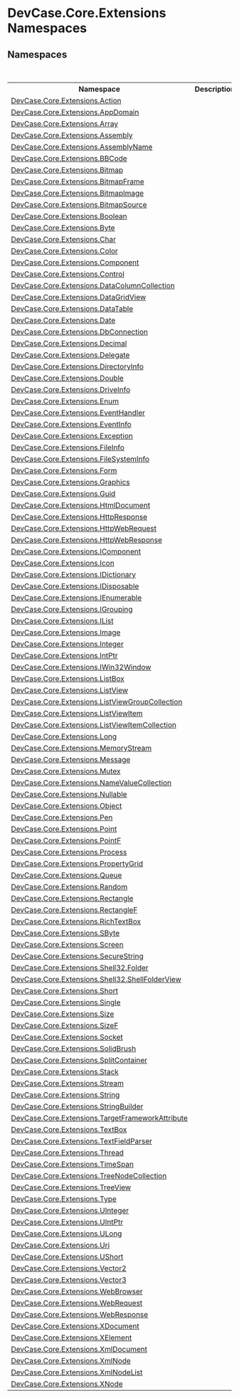 # DevCase.Core.Extensions Namespaces
 




## Namespaces
&nbsp;<table><tr><th>Namespace</th><th>Description</th></tr><tr><td><a href="N_DevCase_Core_Extensions_Action">DevCase.Core.Extensions.Action</a></td><td></td></tr><tr><td><a href="N_DevCase_Core_Extensions_AppDomain">DevCase.Core.Extensions.AppDomain</a></td><td></td></tr><tr><td><a href="N_DevCase_Core_Extensions_Array">DevCase.Core.Extensions.Array</a></td><td></td></tr><tr><td><a href="N_DevCase_Core_Extensions_Assembly">DevCase.Core.Extensions.Assembly</a></td><td></td></tr><tr><td><a href="N_DevCase_Core_Extensions_AssemblyName">DevCase.Core.Extensions.AssemblyName</a></td><td></td></tr><tr><td><a href="N_DevCase_Core_Extensions_BBCode">DevCase.Core.Extensions.BBCode</a></td><td></td></tr><tr><td><a href="N_DevCase_Core_Extensions_Bitmap">DevCase.Core.Extensions.Bitmap</a></td><td></td></tr><tr><td><a href="N_DevCase_Core_Extensions_BitmapFrame">DevCase.Core.Extensions.BitmapFrame</a></td><td></td></tr><tr><td><a href="N_DevCase_Core_Extensions_BitmapImage">DevCase.Core.Extensions.BitmapImage</a></td><td></td></tr><tr><td><a href="N_DevCase_Core_Extensions_BitmapSource">DevCase.Core.Extensions.BitmapSource</a></td><td></td></tr><tr><td><a href="N_DevCase_Core_Extensions_Boolean">DevCase.Core.Extensions.Boolean</a></td><td></td></tr><tr><td><a href="N_DevCase_Core_Extensions_Byte">DevCase.Core.Extensions.Byte</a></td><td></td></tr><tr><td><a href="N_DevCase_Core_Extensions_Char">DevCase.Core.Extensions.Char</a></td><td></td></tr><tr><td><a href="N_DevCase_Core_Extensions_Color">DevCase.Core.Extensions.Color</a></td><td></td></tr><tr><td><a href="N_DevCase_Core_Extensions_Component">DevCase.Core.Extensions.Component</a></td><td></td></tr><tr><td><a href="N_DevCase_Core_Extensions_Control">DevCase.Core.Extensions.Control</a></td><td></td></tr><tr><td><a href="N_DevCase_Core_Extensions_DataColumnCollection">DevCase.Core.Extensions.DataColumnCollection</a></td><td></td></tr><tr><td><a href="N_DevCase_Core_Extensions_DataGridView">DevCase.Core.Extensions.DataGridView</a></td><td></td></tr><tr><td><a href="N_DevCase_Core_Extensions_DataTable">DevCase.Core.Extensions.DataTable</a></td><td></td></tr><tr><td><a href="N_DevCase_Core_Extensions_Date">DevCase.Core.Extensions.Date</a></td><td></td></tr><tr><td><a href="N_DevCase_Core_Extensions_DbConnection">DevCase.Core.Extensions.DbConnection</a></td><td></td></tr><tr><td><a href="N_DevCase_Core_Extensions_Decimal">DevCase.Core.Extensions.Decimal</a></td><td></td></tr><tr><td><a href="N_DevCase_Core_Extensions_Delegate">DevCase.Core.Extensions.Delegate</a></td><td></td></tr><tr><td><a href="N_DevCase_Core_Extensions_DirectoryInfo">DevCase.Core.Extensions.DirectoryInfo</a></td><td></td></tr><tr><td><a href="N_DevCase_Core_Extensions_Double">DevCase.Core.Extensions.Double</a></td><td></td></tr><tr><td><a href="N_DevCase_Core_Extensions_DriveInfo">DevCase.Core.Extensions.DriveInfo</a></td><td></td></tr><tr><td><a href="N_DevCase_Core_Extensions_Enum">DevCase.Core.Extensions.Enum</a></td><td></td></tr><tr><td><a href="N_DevCase_Core_Extensions_EventHandler">DevCase.Core.Extensions.EventHandler</a></td><td></td></tr><tr><td><a href="N_DevCase_Core_Extensions_EventInfo">DevCase.Core.Extensions.EventInfo</a></td><td></td></tr><tr><td><a href="N_DevCase_Core_Extensions_Exception">DevCase.Core.Extensions.Exception</a></td><td></td></tr><tr><td><a href="N_DevCase_Core_Extensions_FileInfo">DevCase.Core.Extensions.FileInfo</a></td><td></td></tr><tr><td><a href="N_DevCase_Core_Extensions_FileSystemInfo">DevCase.Core.Extensions.FileSystemInfo</a></td><td></td></tr><tr><td><a href="N_DevCase_Core_Extensions_Form">DevCase.Core.Extensions.Form</a></td><td></td></tr><tr><td><a href="N_DevCase_Core_Extensions_Graphics">DevCase.Core.Extensions.Graphics</a></td><td></td></tr><tr><td><a href="N_DevCase_Core_Extensions_Guid">DevCase.Core.Extensions.Guid</a></td><td></td></tr><tr><td><a href="N_DevCase_Core_Extensions_HtmlDocument">DevCase.Core.Extensions.HtmlDocument</a></td><td></td></tr><tr><td><a href="N_DevCase_Core_Extensions_HttpResponse">DevCase.Core.Extensions.HttpResponse</a></td><td></td></tr><tr><td><a href="N_DevCase_Core_Extensions_HttpWebRequest">DevCase.Core.Extensions.HttpWebRequest</a></td><td></td></tr><tr><td><a href="N_DevCase_Core_Extensions_HttpWebResponse">DevCase.Core.Extensions.HttpWebResponse</a></td><td></td></tr><tr><td><a href="N_DevCase_Core_Extensions_IComponent">DevCase.Core.Extensions.IComponent</a></td><td></td></tr><tr><td><a href="N_DevCase_Core_Extensions_Icon">DevCase.Core.Extensions.Icon</a></td><td></td></tr><tr><td><a href="N_DevCase_Core_Extensions_IDictionary">DevCase.Core.Extensions.IDictionary</a></td><td></td></tr><tr><td><a href="N_DevCase_Core_Extensions_IDisposable">DevCase.Core.Extensions.IDisposable</a></td><td></td></tr><tr><td><a href="N_DevCase_Core_Extensions_IEnumerable">DevCase.Core.Extensions.IEnumerable</a></td><td></td></tr><tr><td><a href="N_DevCase_Core_Extensions_IGrouping">DevCase.Core.Extensions.IGrouping</a></td><td></td></tr><tr><td><a href="N_DevCase_Core_Extensions_IList">DevCase.Core.Extensions.IList</a></td><td></td></tr><tr><td><a href="N_DevCase_Core_Extensions_Image">DevCase.Core.Extensions.Image</a></td><td></td></tr><tr><td><a href="N_DevCase_Core_Extensions_Integer">DevCase.Core.Extensions.Integer</a></td><td></td></tr><tr><td><a href="N_DevCase_Core_Extensions_IntPtr">DevCase.Core.Extensions.IntPtr</a></td><td></td></tr><tr><td><a href="N_DevCase_Core_Extensions_IWin32Window">DevCase.Core.Extensions.IWin32Window</a></td><td></td></tr><tr><td><a href="N_DevCase_Core_Extensions_ListBox">DevCase.Core.Extensions.ListBox</a></td><td></td></tr><tr><td><a href="N_DevCase_Core_Extensions_ListView">DevCase.Core.Extensions.ListView</a></td><td></td></tr><tr><td><a href="N_DevCase_Core_Extensions_ListViewGroupCollection">DevCase.Core.Extensions.ListViewGroupCollection</a></td><td></td></tr><tr><td><a href="N_DevCase_Core_Extensions_ListViewItem">DevCase.Core.Extensions.ListViewItem</a></td><td></td></tr><tr><td><a href="N_DevCase_Core_Extensions_ListViewItemCollection">DevCase.Core.Extensions.ListViewItemCollection</a></td><td></td></tr><tr><td><a href="N_DevCase_Core_Extensions_Long">DevCase.Core.Extensions.Long</a></td><td></td></tr><tr><td><a href="N_DevCase_Core_Extensions_MemoryStream">DevCase.Core.Extensions.MemoryStream</a></td><td></td></tr><tr><td><a href="N_DevCase_Core_Extensions_Message">DevCase.Core.Extensions.Message</a></td><td></td></tr><tr><td><a href="N_DevCase_Core_Extensions_Mutex">DevCase.Core.Extensions.Mutex</a></td><td></td></tr><tr><td><a href="N_DevCase_Core_Extensions_NameValueCollection">DevCase.Core.Extensions.NameValueCollection</a></td><td></td></tr><tr><td><a href="N_DevCase_Core_Extensions_Nullable">DevCase.Core.Extensions.Nullable</a></td><td></td></tr><tr><td><a href="N_DevCase_Core_Extensions_Object">DevCase.Core.Extensions.Object</a></td><td></td></tr><tr><td><a href="N_DevCase_Core_Extensions_Pen">DevCase.Core.Extensions.Pen</a></td><td></td></tr><tr><td><a href="N_DevCase_Core_Extensions_Point">DevCase.Core.Extensions.Point</a></td><td></td></tr><tr><td><a href="N_DevCase_Core_Extensions_PointF">DevCase.Core.Extensions.PointF</a></td><td></td></tr><tr><td><a href="N_DevCase_Core_Extensions_Process">DevCase.Core.Extensions.Process</a></td><td></td></tr><tr><td><a href="N_DevCase_Core_Extensions_PropertyGrid">DevCase.Core.Extensions.PropertyGrid</a></td><td></td></tr><tr><td><a href="N_DevCase_Core_Extensions_Queue">DevCase.Core.Extensions.Queue</a></td><td></td></tr><tr><td><a href="N_DevCase_Core_Extensions_Random">DevCase.Core.Extensions.Random</a></td><td></td></tr><tr><td><a href="N_DevCase_Core_Extensions_Rectangle">DevCase.Core.Extensions.Rectangle</a></td><td></td></tr><tr><td><a href="N_DevCase_Core_Extensions_RectangleF">DevCase.Core.Extensions.RectangleF</a></td><td></td></tr><tr><td><a href="N_DevCase_Core_Extensions_RichTextBox">DevCase.Core.Extensions.RichTextBox</a></td><td></td></tr><tr><td><a href="N_DevCase_Core_Extensions_SByte">DevCase.Core.Extensions.SByte</a></td><td></td></tr><tr><td><a href="N_DevCase_Core_Extensions_Screen">DevCase.Core.Extensions.Screen</a></td><td></td></tr><tr><td><a href="N_DevCase_Core_Extensions_SecureString">DevCase.Core.Extensions.SecureString</a></td><td></td></tr><tr><td><a href="N_DevCase_Core_Extensions_Shell32_Folder">DevCase.Core.Extensions.Shell32.Folder</a></td><td></td></tr><tr><td><a href="N_DevCase_Core_Extensions_Shell32_ShellFolderView">DevCase.Core.Extensions.Shell32.ShellFolderView</a></td><td></td></tr><tr><td><a href="N_DevCase_Core_Extensions_Short">DevCase.Core.Extensions.Short</a></td><td></td></tr><tr><td><a href="N_DevCase_Core_Extensions_Single">DevCase.Core.Extensions.Single</a></td><td></td></tr><tr><td><a href="N_DevCase_Core_Extensions_Size">DevCase.Core.Extensions.Size</a></td><td></td></tr><tr><td><a href="N_DevCase_Core_Extensions_SizeF">DevCase.Core.Extensions.SizeF</a></td><td></td></tr><tr><td><a href="N_DevCase_Core_Extensions_Socket">DevCase.Core.Extensions.Socket</a></td><td></td></tr><tr><td><a href="N_DevCase_Core_Extensions_SolidBrush">DevCase.Core.Extensions.SolidBrush</a></td><td></td></tr><tr><td><a href="N_DevCase_Core_Extensions_SplitContainer">DevCase.Core.Extensions.SplitContainer</a></td><td></td></tr><tr><td><a href="N_DevCase_Core_Extensions_Stack">DevCase.Core.Extensions.Stack</a></td><td></td></tr><tr><td><a href="N_DevCase_Core_Extensions_Stream">DevCase.Core.Extensions.Stream</a></td><td></td></tr><tr><td><a href="N_DevCase_Core_Extensions_String">DevCase.Core.Extensions.String</a></td><td></td></tr><tr><td><a href="N_DevCase_Core_Extensions_StringBuilder">DevCase.Core.Extensions.StringBuilder</a></td><td></td></tr><tr><td><a href="N_DevCase_Core_Extensions_TargetFrameworkAttribute">DevCase.Core.Extensions.TargetFrameworkAttribute</a></td><td></td></tr><tr><td><a href="N_DevCase_Core_Extensions_TextBox">DevCase.Core.Extensions.TextBox</a></td><td></td></tr><tr><td><a href="N_DevCase_Core_Extensions_TextFieldParser">DevCase.Core.Extensions.TextFieldParser</a></td><td></td></tr><tr><td><a href="N_DevCase_Core_Extensions_Thread">DevCase.Core.Extensions.Thread</a></td><td></td></tr><tr><td><a href="N_DevCase_Core_Extensions_TimeSpan">DevCase.Core.Extensions.TimeSpan</a></td><td></td></tr><tr><td><a href="N_DevCase_Core_Extensions_TreeNodeCollection">DevCase.Core.Extensions.TreeNodeCollection</a></td><td></td></tr><tr><td><a href="N_DevCase_Core_Extensions_TreeView">DevCase.Core.Extensions.TreeView</a></td><td></td></tr><tr><td><a href="N_DevCase_Core_Extensions_Type">DevCase.Core.Extensions.Type</a></td><td></td></tr><tr><td><a href="N_DevCase_Core_Extensions_UInteger">DevCase.Core.Extensions.UInteger</a></td><td></td></tr><tr><td><a href="N_DevCase_Core_Extensions_UIntPtr">DevCase.Core.Extensions.UIntPtr</a></td><td></td></tr><tr><td><a href="N_DevCase_Core_Extensions_ULong">DevCase.Core.Extensions.ULong</a></td><td></td></tr><tr><td><a href="N_DevCase_Core_Extensions_Uri">DevCase.Core.Extensions.Uri</a></td><td></td></tr><tr><td><a href="N_DevCase_Core_Extensions_UShort">DevCase.Core.Extensions.UShort</a></td><td></td></tr><tr><td><a href="N_DevCase_Core_Extensions_Vector2">DevCase.Core.Extensions.Vector2</a></td><td></td></tr><tr><td><a href="N_DevCase_Core_Extensions_Vector3">DevCase.Core.Extensions.Vector3</a></td><td></td></tr><tr><td><a href="N_DevCase_Core_Extensions_WebBrowser">DevCase.Core.Extensions.WebBrowser</a></td><td></td></tr><tr><td><a href="N_DevCase_Core_Extensions_WebRequest">DevCase.Core.Extensions.WebRequest</a></td><td></td></tr><tr><td><a href="N_DevCase_Core_Extensions_WebResponse">DevCase.Core.Extensions.WebResponse</a></td><td></td></tr><tr><td><a href="N_DevCase_Core_Extensions_XDocument">DevCase.Core.Extensions.XDocument</a></td><td></td></tr><tr><td><a href="N_DevCase_Core_Extensions_XElement">DevCase.Core.Extensions.XElement</a></td><td></td></tr><tr><td><a href="N_DevCase_Core_Extensions_XmlDocument">DevCase.Core.Extensions.XmlDocument</a></td><td></td></tr><tr><td><a href="N_DevCase_Core_Extensions_XmlNode">DevCase.Core.Extensions.XmlNode</a></td><td></td></tr><tr><td><a href="N_DevCase_Core_Extensions_XmlNodeList">DevCase.Core.Extensions.XmlNodeList</a></td><td></td></tr><tr><td><a href="N_DevCase_Core_Extensions_XNode">DevCase.Core.Extensions.XNode</a></td><td></td></tr></table>&nbsp;
